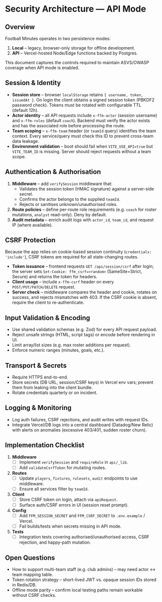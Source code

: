 # Security Architecture — API Mode

## Overview

Football Minutes operates in two persistence modes:

1. **Local** – legacy, browser-only storage for offline development.
2. **API** – Vercel-hosted Node/Edge functions backed by Postgres.

This document captures the controls required to maintain ASVS/OWASP coverage when API mode is enabled.

## Session & Identity

- **Session store** – browser `localStorage` retains `{ username, token, issuedAt }`. On login the client obtains a signed session token (PBKDF2 password check). Tokens must be rotated with configurable TTL (default 12h).
- **Actor identity** – all API requests include `x-ffm-actor` (session username) and `x-ffm-roles` (default `coach`). Backend must verify the actor exists and has the associated role before processing the route.
- **Team scoping** – `x-ffm-team` header (or `teamId` query) identifies the team context. Every service/query must check this ID to prevent cross-team data leakage.
- **Environment validation** – boot should fail when `VITE_USE_API=true` but `VITE_TEAM_ID` is missing. Server should reject requests without a team scope.

## Authentication & Authorisation

1. **Middleware** – add `verifySession` middleware that:
   - Validates the session token (HMAC signature) against a server-side secret.
   - Confirms the actor belongs to the supplied `teamId`.
   - Rejects or sanitises unknown/unauthorised roles.
2. **Route policies** – define per-route role requirements (e.g. `coach` for roster mutations, `analyst` read-only). Deny by default.
3. **Audit metadata** – enrich audit logs with `actor_id`, `team_id`, and request IP (where available).

## CSRF Protection

Because the app relies on cookie-based session continuity (`credentials: 'include'`), CSRF tokens are required for all state-changing routes.

- **Token issuance** – frontend requests `GET /api/session/csrf` after login; the server sets `Set-Cookie: ffm_csrf=<random>` (SameSite=Strict, Secure) and returns the token for headers.
- **Client usage** – include `x-ffm-csrf` header on every `POST/PUT/PATCH/DELETE` request.
- **Server check** – middleware compares the header and cookie, rotates on success, and rejects mismatches with 403. If the CSRF cookie is absent, require the client to re-authenticate.

## Input Validation & Encoding

- Use shared validation schemas (e.g. Zod) for every API request payload.
- Reject unsafe strings (HTML, script tags) or encode before rendering in UI.
- Limit array/list sizes (e.g. max roster additions per request).
- Enforce numeric ranges (minutes, goals, etc.).

## Transport & Secrets

- Require HTTPS end-to-end.
- Store secrets (DB URL, session/CSRF keys) in Vercel env vars; prevent them from leaking into the client bundle.
- Rotate credentials quarterly or on incident.

## Logging & Monitoring

- Log auth failures, CSRF rejections, and audit writes with request IDs.
- Integrate Vercel/DB logs into a central dashboard (Datadog/New Relic) with alerts on anomalies (excessive 403/401, sudden roster churn).

## Implementation Checklist

1. **Middleware**
   - [ ] Implement `verifySession` and `requireRole` in `api/_lib`.
   - [ ] Add `validateCsrfToken` for mutating routes.
2. **Routes**
   - [ ] Update `players`, `fixtures`, `rulesets`, `audit` endpoints to use middleware.
   - [ ] Ensure all services filter by `teamId`.
3. **Client**
   - [ ] Store CSRF token on login, attach via `apiRequest`.
   - [ ] Surface auth/CSRF errors in UI (session reset prompt).
4. **Config**
   - [ ] Add `FFM_SESSION_SECRET` and `FFM_CSRF_SECRET` to `.env.example` / Vercel.
   - [ ] Fail builds/tests when secrets missing in API mode.
5. **Tests**
   - [ ] Integration tests covering authorised/unauthorised access, CSRF rejection, and happy-path mutation.

## Open Questions

- How to support multi-team staff (e.g. club admins) – may need actor <-> team mapping table.
- Token rotation strategy – short-lived JWT vs. opaque session IDs stored in Redis/DB.
- Offline mode parity – confirm local testing paths remain workable without CSRF checks.
